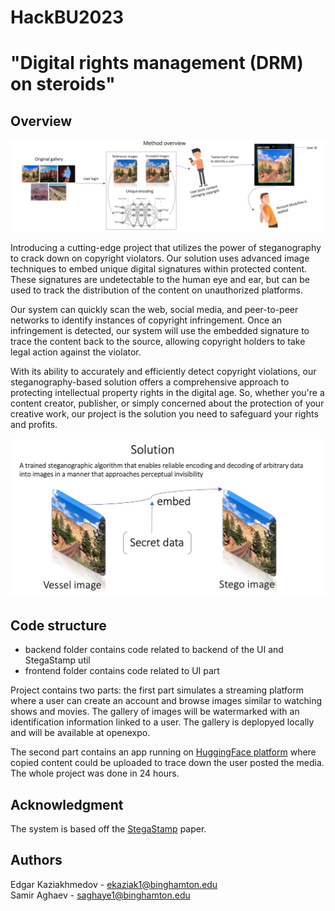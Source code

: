 # HackBU2023
# "Digital rights management (DRM) on steroids"

## Overview

![Overview](info1.jpg)

Introducing a cutting-edge project that utilizes the power of steganography to crack down on copyright violators. Our solution uses advanced image techniques to embed unique digital signatures within protected content. These signatures are undetectable to the human eye and ear, but can be used to track the distribution of the content on unauthorized platforms.

Our system can quickly scan the web, social media, and peer-to-peer networks to identify instances of copyright infringement. Once an infringement is detected, our system will use the embedded signature to trace the content back to the source, allowing copyright holders to take legal action against the violator.

With its ability to accurately and efficiently detect copyright violations, our steganography-based solution offers a comprehensive approach to protecting intellectual property rights in the digital age. So, whether you're a content creator, publisher, or simply concerned about the protection of your creative work, our project is the solution you need to safeguard your rights and profits.


![Solution](info2.jpg)

## Code structure

 - backend folder contains code related to backend of the UI and StegaStamp util
 - frontend folder contains code related to UI part


Project contains two parts: the first part simulates a streaming platform
where a user can create an account and browse images similar to watching
shows and movies. The gallery of images will be watermarked with
an identification information linked to a user. The gallery is deplopyed locally and will
be available at openexpo.

The second part contains an app running on [HuggingFace platform](https://huggingface.co/spaces/edosedgar/stegastamp_extract)
where copied content could be uploaded to trace down the user posted the media.
The whole project was done in 24 hours.

## Acknowledgment

The system is based off the [StegaStamp](https://github.com/tancik/StegaStamp) paper.

## Authors

Edgar Kaziakhmedov - ekaziak1@binghamton.edu <br>
Samir Aghaev - saghaye1@binghamton.edu

